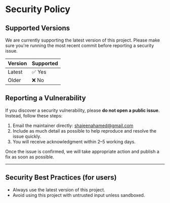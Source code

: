 # Security Policy

## Supported Versions

We are currently supporting the latest version of this project. Please make sure you're running the most recent commit before reporting a security issue.

| Version | Supported          |
| ------- | ------------------ |
| Latest  | ✅ Yes             |
| Older   | ❌ No              |

## Reporting a Vulnerability

If you discover a security vulnerability, please **do not open a public issue**. Instead, follow these steps:

1. Email the maintainer directly: [shajeenahamed@gmail.com](mailto:shajeenahamed@gmail.com)
2. Include as much detail as possible to help reproduce and resolve the issue quickly.
3. You will receive acknowledgment within 2–5 working days.

Once the issue is confirmed, we will take appropriate action and publish a fix as soon as possible.

---

## Security Best Practices (for users)

- Always use the latest version of this project.
- Avoid using this project with untrusted input unless sandboxed.
